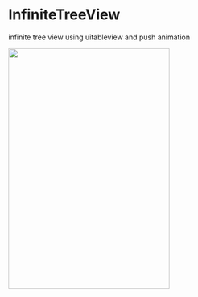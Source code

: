InfiniteTreeView
================

infinite tree view using uitableview and push animation

<img width="320px;" height="478px;" src="https://raw.githubusercontent.com/heavensword/RankView/master/ScreenShots/screenshots1.png"></img>
